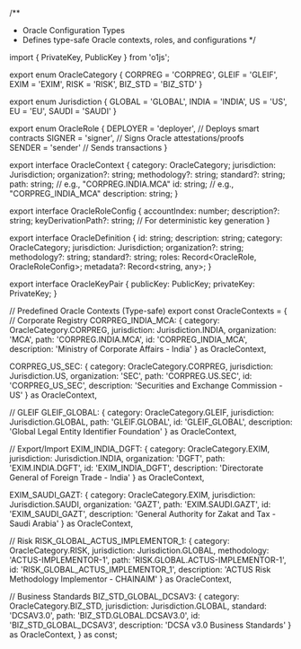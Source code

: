 /**
 * Oracle Configuration Types
 * Defines type-safe Oracle contexts, roles, and configurations
 */

import { PrivateKey, PublicKey } from 'o1js';

export enum OracleCategory {
  CORPREG = 'CORPREG',
  GLEIF = 'GLEIF',
  EXIM = 'EXIM', 
  RISK = 'RISK',
  BIZ_STD = 'BIZ_STD'
}

export enum Jurisdiction {
  GLOBAL = 'GLOBAL',
  INDIA = 'INDIA',
  US = 'US',
  EU = 'EU',
  SAUDI = 'SAUDI'
}

export enum OracleRole {
  DEPLOYER = 'deployer',   // Deploys smart contracts
  SIGNER = 'signer',       // Signs Oracle attestations/proofs  
  SENDER = 'sender'        // Sends transactions
}

export interface OracleContext {
  category: OracleCategory;
  jurisdiction: Jurisdiction;
  organization?: string;
  methodology?: string;
  standard?: string;
  path: string;           // e.g., "CORPREG.INDIA.MCA"
  id: string;            // e.g., "CORPREG_INDIA_MCA"
  description: string;
}

export interface OracleRoleConfig {
  accountIndex: number;
  description?: string;
  keyDerivationPath?: string;  // For deterministic key generation
}

export interface OracleDefinition {
  id: string;
  description: string;
  category: OracleCategory;
  jurisdiction: Jurisdiction;
  organization?: string;
  methodology?: string;
  standard?: string;
  roles: Record<OracleRole, OracleRoleConfig>;
  metadata?: Record<string, any>;
}

export interface OracleKeyPair {
  publicKey: PublicKey;
  privateKey: PrivateKey;
}

// Predefined Oracle Contexts (Type-safe)
export const OracleContexts = {
  // Corporate Registry
  CORPREG_INDIA_MCA: {
    category: OracleCategory.CORPREG,
    jurisdiction: Jurisdiction.INDIA,
    organization: 'MCA',
    path: 'CORPREG.INDIA.MCA',
    id: 'CORPREG_INDIA_MCA',
    description: 'Ministry of Corporate Affairs - India'
  } as OracleContext,

  CORPREG_US_SEC: {
    category: OracleCategory.CORPREG,
    jurisdiction: Jurisdiction.US,
    organization: 'SEC',
    path: 'CORPREG.US.SEC',
    id: 'CORPREG_US_SEC',
    description: 'Securities and Exchange Commission - US'
  } as OracleContext,

  // GLEIF
  GLEIF_GLOBAL: {
    category: OracleCategory.GLEIF,
    jurisdiction: Jurisdiction.GLOBAL,
    path: 'GLEIF.GLOBAL',
    id: 'GLEIF_GLOBAL',
    description: 'Global Legal Entity Identifier Foundation'
  } as OracleContext,

  // Export/Import
  EXIM_INDIA_DGFT: {
    category: OracleCategory.EXIM,
    jurisdiction: Jurisdiction.INDIA,
    organization: 'DGFT',
    path: 'EXIM.INDIA.DGFT',
    id: 'EXIM_INDIA_DGFT',
    description: 'Directorate General of Foreign Trade - India'
  } as OracleContext,

  EXIM_SAUDI_GAZT: {
    category: OracleCategory.EXIM,
    jurisdiction: Jurisdiction.SAUDI,
    organization: 'GAZT',
    path: 'EXIM.SAUDI.GAZT',
    id: 'EXIM_SAUDI_GAZT',
    description: 'General Authority for Zakat and Tax - Saudi Arabia'
  } as OracleContext,

  // Risk
  RISK_GLOBAL_ACTUS_IMPLEMENTOR_1: {
    category: OracleCategory.RISK,
    jurisdiction: Jurisdiction.GLOBAL,
    methodology: 'ACTUS-IMPLEMENTOR-1',
    path: 'RISK.GLOBAL.ACTUS-IMPLEMENTOR-1',
    id: 'RISK_GLOBAL_ACTUS_IMPLEMENTOR_1',
    description: 'ACTUS Risk Methodology Implementor - CHAINAIM'
  } as OracleContext,

  // Business Standards
  BIZ_STD_GLOBAL_DCSAV3: {
    category: OracleCategory.BIZ_STD,
    jurisdiction: Jurisdiction.GLOBAL,
    standard: 'DCSAV3.0',
    path: 'BIZ_STD.GLOBAL.DCSAV3.0',
    id: 'BIZ_STD_GLOBAL_DCSAV3',
    description: 'DCSA v3.0 Business Standards'
  } as OracleContext,
} as const;
